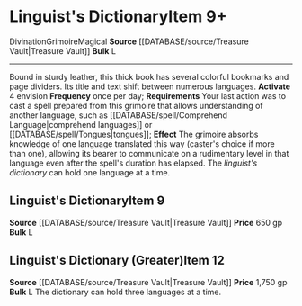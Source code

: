 ﻿---
bulk: L
id: '2180'
item_category: Grimoires
level: '9'
name: Linguist's Dictionary
price: 650 gp
rarity: Common
school: Divination
source: '[[DATABASE/source/Treasure Vault|Treasure Vault]]'
subcategory: grimoire
trait:
- '[[DATABASE/trait/Divination|Divination]]'
- '[[DATABASE/trait/Grimoire|Grimoire]]'
- '[[DATABASE/trait/Magical|Magical]]'
type: Item

---
# Linguist's Dictionary<span class="item-type">Item 9+</span>

<span class="item-trait">Divination</span><span class="item-trait">Grimoire</span><span class="item-trait">Magical</span>
**Source** [[DATABASE/source/Treasure Vault|Treasure Vault]] 
**Bulk** L

---
Bound in sturdy leather, this thick book has several colorful bookmarks and page dividers. Its title and text shift between numerous languages.
**Activate** <span class="action-icon">4</span> envision **Frequency** once per day; **Requirements** Your last action was to cast a spell prepared from this grimoire that allows understanding of another language, such as [[DATABASE/spell/Comprehend Language|comprehend languages]] or [[DATABASE/spell/Tongues|tongues]]; **Effect** The grimoire absorbs knowledge of one language translated this way (caster's choice if more than one), allowing its bearer to communicate on a rudimentary level in that language even after the spell's duration has elapsed. The _linguist's dictionary_ can hold one language at a time.

## Linguist's Dictionary<span class="item-type">Item 9</span>

**Source** [[DATABASE/source/Treasure Vault|Treasure Vault]] 
**Price** 650 gp
**Bulk** L

## Linguist's Dictionary (Greater)<span class="item-type">Item 12</span>

**Source** [[DATABASE/source/Treasure Vault|Treasure Vault]] 
**Price** 1,750 gp
**Bulk** L
The dictionary can hold three languages at a time.